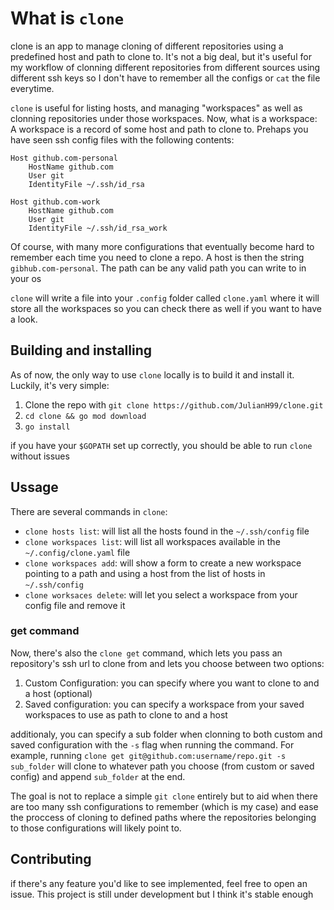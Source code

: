 # What is `clone`

clone is an app to manage cloning of different repositories using a predefined
host and path to clone to. It's not a big deal, but it's useful for my workflow
of clonning different repositories from different sources using different ssh
keys so I don't have to remember all the configs or `cat` the file everytime.

`clone` is useful for listing hosts, and managing "workspaces" as well as
clonning repositories under those workspaces. Now, what is a workspace: A
workspace is a record of some host and path to clone to. Prehaps you have seen
ssh config files with the following contents:
```
Host github.com-personal
    HostName github.com
    User git
    IdentityFile ~/.ssh/id_rsa

Host github.com-work
    HostName github.com
    User git
    IdentityFile ~/.ssh/id_rsa_work
```
Of course, with many more configurations that eventually become hard to remember
each time you need to clone a repo. A host is then the string
`gibhub.com-personal`. The path can be any valid path you can write to in your
os

`clone` will write a file into your `.config` folder called `clone.yaml` where
it will store all the workspaces so you can check there as well if you want to
have a look.


## Building and installing

As of now, the only way to use `clone` locally is to build it and install it.
Luckily, it's very simple:
1. Clone the repo with `git clone https://github.com/JulianH99/clone.git`
2. `cd clone && go mod download`
3. `go install`

if you have your `$GOPATH` set up correctly, you should be able to run `clone`
without issues

## Ussage

There are several commands in `clone`:

- `clone hosts list`: will list all the hosts found in the `~/.ssh/config` file
- `clone workspaces list`: will list all workspaces available in the
`~/.config/clone.yaml` file
- `clone workspaces add`: will show a form to create a new workspace pointing to
  a path and using a host from the list of hosts in `~/.ssh/config`
- `clone worksaces delete`: will let you select a workspace from your config
file and remove it

### get command
Now, there's also the `clone get` command, which lets you pass an repository's
ssh url to clone from and lets you choose between two options:
1. Custom Configuration: you can specify where you want to clone to and a host
   (optional)
2. Saved configuration: you can specify a workspace from your saved workspaces
   to use as path to clone to and a host

additionaly, you can specify a sub folder when clonning to both custom and saved
configuration with the `-s` flag when running the command. For example, running
`clone get git@github.com:username/repo.git -s sub_folder` will clone to
whatever path you choose (from custom or saved config) and append `sub_folder`
at the end.

The goal is not to replace a simple `git clone` entirely but to aid when there
are too many ssh configurations to remember (which is my case) and ease the
proccess of cloning to defined paths where the repositories belonging to those
configurations will likely point to.

## Contributing
if there's any feature you'd like to see implemented, feel free to open an
issue. This project is still under development but I think it's stable enough
